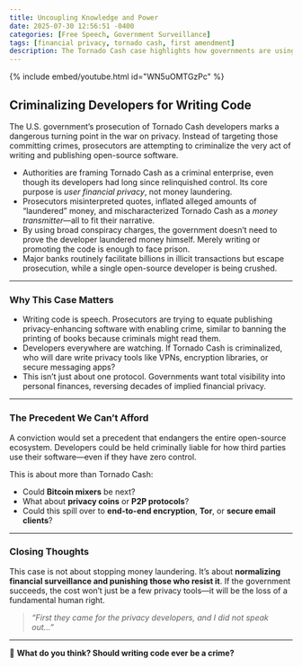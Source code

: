 ```yaml
---
title: Uncoupling Knowledge and Power
date: 2025-07-30 12:56:51 -0400
categories: [Free Speech, Government Surveillance]
tags: [financial privacy, tornado cash, first amendment]
description: The Tornado Cash case highlights how governments are using surveillance narratives to attack developers and undermine financial privacy.
---
```


{% include embed/youtube.html id="WN5uOMTGzPc" %}

## **Criminalizing Developers for Writing Code**

The U.S. government’s prosecution of Tornado Cash developers marks a dangerous turning point in the war on privacy. Instead of targeting those committing crimes, prosecutors are attempting to criminalize the very act of writing and publishing open-source software.  


- Authorities are framing Tornado Cash as a criminal enterprise, even though its developers had long since relinquished control. Its core purpose is *user financial privacy*, not money laundering.  
- Prosecutors misinterpreted quotes, inflated alleged amounts of “laundered” money, and mischaracterized Tornado Cash as a *money transmitter*—all to fit their narrative.  
- By using broad conspiracy charges, the government doesn’t need to prove the developer laundered money himself. Merely writing or promoting the code is enough to face prison.  
- Major banks routinely facilitate billions in illicit transactions but escape prosecution, while a single open-source developer is being crushed.  

---

### **Why This Case Matters**

- Writing code is speech. Prosecutors are trying to equate publishing privacy-enhancing software with enabling crime, similar to banning the printing of books because criminals might read them.  
- Developers everywhere are watching. If Tornado Cash is criminalized, who will dare write privacy tools like VPNs, encryption libraries, or secure messaging apps?  
- This isn’t just about one protocol. Governments want total visibility into personal finances, reversing decades of implied financial privacy.  

---

### **The Precedent We Can’t Afford**

A conviction would set a precedent that endangers the entire open-source ecosystem. Developers could be held criminally liable for how third parties use their software—even if they have zero control.  

This is about more than Tornado Cash:  
- Could **Bitcoin mixers** be next?  
- What about **privacy coins** or **P2P protocols**?  
- Could this spill over to **end-to-end encryption**, **Tor**, or **secure email clients**?  

---

### **Closing Thoughts**

This case is not about stopping money laundering. It’s about **normalizing financial surveillance and punishing those who resist it**. If the government succeeds, the cost won’t just be a few privacy tools—it will be the loss of a fundamental human right.

> *“First they came for the privacy developers, and I did not speak out…”*

---

💬 **What do you think? Should writing code ever be a crime?**  
